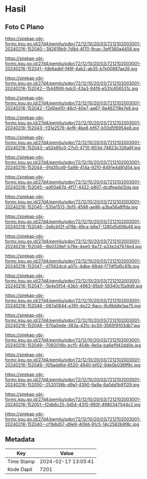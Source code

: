 # Hasil

## Foto C Plano

https://sirekap-obj-formc.kpu.go.id/27d4/pemilu/pdpr/72/12/10/20/03/7212102003001-20240216-152040--382619b9-7d9d-4f70-9cac-3eff380a4458.jpg

https://sirekap-obj-formc.kpu.go.id/27d4/pemilu/pdpr/72/12/10/20/03/7212102003001-20240216-152041--fdb6adbf-f49f-4ab2-ab35-b7e00887ae26.jpg

https://sirekap-obj-formc.kpu.go.id/27d4/pemilu/pdpr/72/12/10/20/03/7212102003001-20240216-152042--1544ff49-bdc0-43a3-94f8-e531c656531c.jpg

https://sirekap-obj-formc.kpu.go.id/27d4/pemilu/pdpr/72/12/10/20/03/7212102003001-20240216-152042--f2d0ed10-48cf-40e7-aa67-9a462118e7e8.jpg

https://sirekap-obj-formc.kpu.go.id/27d4/pemilu/pdpr/72/12/10/20/03/7212102003001-20240216-152043--f31e2576-4ef6-4be8-bf67-b50d5f6954e8.jpg

https://sirekap-obj-formc.kpu.go.id/27d4/pemilu/pdpr/72/12/10/20/03/7212102003001-20240216-152043--a52e85c0-27c0-4710-803d-74823c326a6f.jpg

https://sirekap-obj-formc.kpu.go.id/27d4/pemilu/pdpr/72/12/10/20/03/7212102003001-20240216-152044--91d35cd9-5a98-414a-92f0-8491e4d81d54.jpg

https://sirekap-obj-formc.kpu.go.id/27d4/pemilu/pdpr/72/12/10/20/03/7212102003001-20240216-152045--ad00a67d-4f17-4422-b807-dcdfeada12da.jpg

https://sirekap-obj-formc.kpu.go.id/27d4/pemilu/pdpr/72/12/10/20/03/7212102003001-20240216-152045--535e1513-3bf5-4598-ae86-a3ba56a8ffda.jpg

https://sirekap-obj-formc.kpu.go.id/27d4/pemilu/pdpr/72/12/10/20/03/7212102003001-20240216-152046--2e6cbf2f-d78b-49ca-b6e7-1280d5d06b49.jpg

https://sirekap-obj-formc.kpu.go.id/27d4/pemilu/pdpr/72/12/10/20/03/7212102003001-20240216-152046--6b0328ef-b78e-4ee0-8a72-a33e2d7674e4.jpg

https://sirekap-obj-formc.kpu.go.id/27d4/pemilu/pdpr/72/12/10/20/03/7212102003001-20240216-152047--d7592dcd-a07c-4dbe-88dd-f77df5d5c61b.jpg

https://sirekap-obj-formc.kpu.go.id/27d4/pemilu/pdpr/72/12/10/20/03/7212102003001-20240216-152047--5b4e5f54-43b5-4963-95b9-59340c15a9d9.jpg

https://sirekap-obj-formc.kpu.go.id/27d4/pemilu/pdpr/72/12/10/20/03/7212102003001-20240216-152048--087a0844-e3f0-4e22-8acc-8c6bb8e1aa75.jpg

https://sirekap-obj-formc.kpu.go.id/27d4/pemilu/pdpr/72/12/10/20/03/7212102003001-20240216-152048--570a0ede-383a-431c-bc50-3565f9103db7.jpg

https://sirekap-obj-formc.kpu.go.id/27d4/pemilu/pdpr/72/12/10/20/03/7212102003001-20240216-152049--7092016b-bcf5-454b-9e0a-ba6ef942dd0e.jpg

https://sirekap-obj-formc.kpu.go.id/27d4/pemilu/pdpr/72/12/10/20/03/7212102003001-20240216-152049--f05add6d-6520-4940-bf02-9de0b036ff9c.jpg

https://sirekap-obj-formc.kpu.go.id/27d4/pemilu/pdpr/72/12/10/20/03/7212102003001-20240216-152050--2520136b-d9a1-4390-9a9a-6a0dd1b91129.jpg

https://sirekap-obj-formc.kpu.go.id/27d4/pemilu/pdpr/72/12/10/20/03/7212102003001-20240216-152051--f2db6c25-3d54-4315-993f-4980347544c2.jpg

https://sirekap-obj-formc.kpu.go.id/27d4/pemilu/pdpr/72/12/10/20/03/7212102003001-20240216-152040--cf1b6d57-d9e9-409d-91c5-14c2582b9f8c.jpg


## Metadata

| Key        | Value               |
| ---------- | ------------------- |
| Time Stamp | 2024-02-17 13:05:41 |
| Kode Dapil | 7201                |



